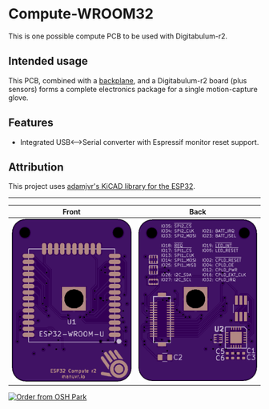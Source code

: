 # Compute-WROOM32

This is one possible compute PCB to be used with Digitabulum-r2.

## Intended usage

This PCB, combined with a [backplane](../r2-Backplane), and a Digitabulum-r2 board (plus sensors) forms a complete electronics package for a single motion-capture glove.


## Features

* Integrated USB<-->Serial converter with Espressif monitor reset support.

## Attribution
This project uses [adamjvr's KiCAD library for the ESP32](https://github.com/adamjvr/ESP32-kiCAD-Footprints).

------------------------

Front | Back
:-------:|:------:
![Front](osh-render-front.png) | ![Back](osh-render-back.png)


[<img src="https://oshpark.com/assets/badge-5b7ec47045b78aef6eb9d83b3bac6b1920de805e9a0c227658eac6e19a045b9c.png" alt="Order from OSH Park">](https://oshpark.com/shared_projects/DpDhB2ib)
